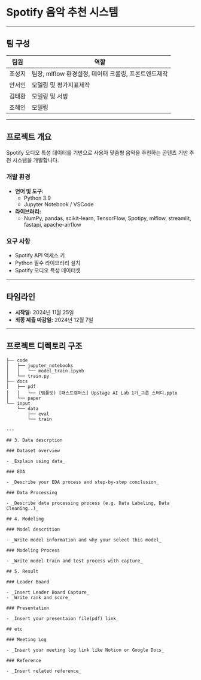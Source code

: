 # Spotify 음악 추천 시스템

---

## **팀 구성**  
| 팀원 | 역할 |  
|------|------|  
| 조성지 | 팀장, mlflow 환경설정, 데이터 크롤링, 프론트엔드제작 |  
| 안서인 | 모델링 및 평가지표제작 |  
| 김태환 | 모델링 및 서빙 |  
| 조혜인 | 모델링 |  

---

## **프로젝트 개요**  
Spotify 오디오 특성 데이터를 기반으로 사용자 맞춤형 음악을 추천하는 콘텐츠 기반 추천 시스템을 개발합니다.

### **개발 환경**  
- **언어 및 도구:**  
  - Python 3.9  
  - Jupyter Notebook / VSCode 
- **라이브러리:**  
  - NumPy, pandas, scikit-learn, TensorFlow, Spotipy, mlflow, streamlit, fastapi, apache-airflow 

### **요구 사항**  
- Spotify API 액세스 키  
- Python 필수 라이브러리 설치  
- Spotify 오디오 특성 데이터셋  

---

## **타임라인**  
- **시작일:** 2024년 11월 25일  
- **최종 제출 마감일:** 2024년 12월 7일  

---

## **프로젝트 디렉토리 구조**  
```plaintext
├── code  
│   ├── jupyter_notebooks  
│   │   └── model_train.ipynb  
│   └── train.py  
├── docs  
│   ├── pdf  
│   │   └── (템플릿) [패스트캠퍼스] Upstage AI Lab 1기_그룹 스터디.pptx  
│   └── paper  
└── input  
    └── data  
        ├── eval  
        └── train  

---

## 3. Data descrption

### Dataset overview

- _Explain using data_

### EDA

- _Describe your EDA process and step-by-step conclusion_

### Data Processing

- _Describe data processing process (e.g. Data Labeling, Data Cleaning..)_

## 4. Modeling

### Model descrition

- _Write model information and why your select this model_

### Modeling Process

- _Write model train and test process with capture_

## 5. Result

### Leader Board

- _Insert Leader Board Capture_
- _Write rank and score_

### Presentation

- _Insert your presentaion file(pdf) link_

## etc

### Meeting Log

- _Insert your meeting log link like Notion or Google Docs_

### Reference

- _Insert related reference_
